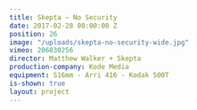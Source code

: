 ```yaml
---
title: Skepta — No Security
date: 2017-02-28 00:00:00 Z
position: 26
image: "/uploads/skepta-no-security-wide.jpg"
vimeo: 206030256
director: Matthew Walker + Skepta
production-company: Kode Media
equipment: S16mm - Arri 416 - Kodak 500T
is-shown: true
layout: project
---
```


